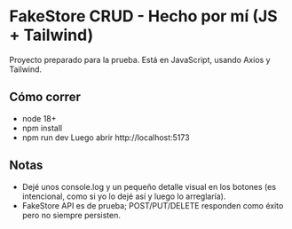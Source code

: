 # FakeStore CRUD - Hecho por mí (JS + Tailwind)

Proyecto preparado para la prueba. Está en JavaScript, usando Axios y Tailwind.

## Cómo correr
- node 18+
- npm install
- npm run dev
Luego abrir http://localhost:5173

## Notas
- Dejé unos console.log y un pequeño detalle visual en los botones (es intencional, como si yo lo dejé así y luego lo arreglaría).
- FakeStore API es de prueba; POST/PUT/DELETE responden como éxito pero no siempre persisten.
